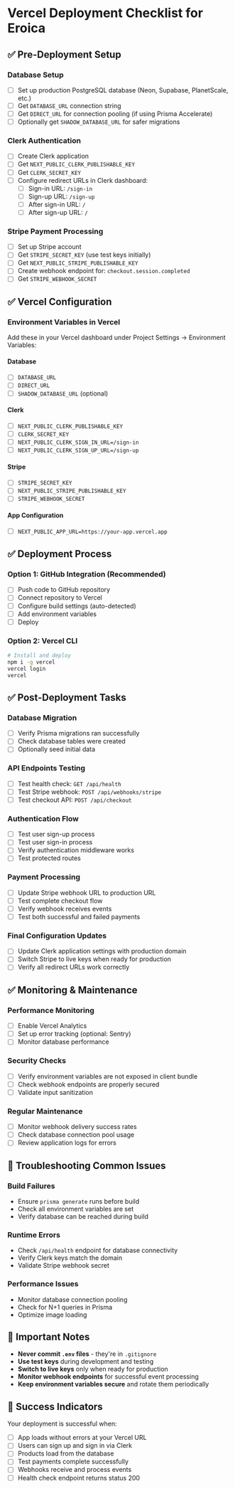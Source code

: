 # Vercel Deployment Checklist for Eroica

## ✅ Pre-Deployment Setup

### Database Setup

- [ ] Set up production PostgreSQL database (Neon, Supabase, PlanetScale, etc.)
- [ ] Get `DATABASE_URL` connection string
- [ ] Get `DIRECT_URL` for connection pooling (if using Prisma Accelerate)
- [ ] Optionally get `SHADOW_DATABASE_URL` for safer migrations

### Clerk Authentication

- [ ] Create Clerk application
- [ ] Get `NEXT_PUBLIC_CLERK_PUBLISHABLE_KEY`
- [ ] Get `CLERK_SECRET_KEY`
- [ ] Configure redirect URLs in Clerk dashboard:
  - [ ] Sign-in URL: `/sign-in`
  - [ ] Sign-up URL: `/sign-up`
  - [ ] After sign-in URL: `/`
  - [ ] After sign-up URL: `/`

### Stripe Payment Processing

- [ ] Set up Stripe account
- [ ] Get `STRIPE_SECRET_KEY` (use test keys initially)
- [ ] Get `NEXT_PUBLIC_STRIPE_PUBLISHABLE_KEY`
- [ ] Create webhook endpoint for: `checkout.session.completed`
- [ ] Get `STRIPE_WEBHOOK_SECRET`

## ✅ Vercel Configuration

### Environment Variables in Vercel

Add these in your Vercel dashboard under Project Settings → Environment Variables:

#### Database

- [ ] `DATABASE_URL`
- [ ] `DIRECT_URL`
- [ ] `SHADOW_DATABASE_URL` (optional)

#### Clerk

- [ ] `NEXT_PUBLIC_CLERK_PUBLISHABLE_KEY`
- [ ] `CLERK_SECRET_KEY`
- [ ] `NEXT_PUBLIC_CLERK_SIGN_IN_URL=/sign-in`
- [ ] `NEXT_PUBLIC_CLERK_SIGN_UP_URL=/sign-up`

#### Stripe

- [ ] `STRIPE_SECRET_KEY`
- [ ] `NEXT_PUBLIC_STRIPE_PUBLISHABLE_KEY`
- [ ] `STRIPE_WEBHOOK_SECRET`

#### App Configuration

- [ ] `NEXT_PUBLIC_APP_URL=https://your-app.vercel.app`

## ✅ Deployment Process

### Option 1: GitHub Integration (Recommended)

- [ ] Push code to GitHub repository
- [ ] Connect repository to Vercel
- [ ] Configure build settings (auto-detected)
- [ ] Add environment variables
- [ ] Deploy

### Option 2: Vercel CLI

```bash
# Install and deploy
npm i -g vercel
vercel login
vercel
```

## ✅ Post-Deployment Tasks

### Database Migration

- [ ] Verify Prisma migrations ran successfully
- [ ] Check database tables were created
- [ ] Optionally seed initial data

### API Endpoints Testing

- [ ] Test health check: `GET /api/health`
- [ ] Test Stripe webhook: `POST /api/webhooks/stripe`
- [ ] Test checkout API: `POST /api/checkout`

### Authentication Flow

- [ ] Test user sign-up process
- [ ] Test user sign-in process
- [ ] Verify authentication middleware works
- [ ] Test protected routes

### Payment Processing

- [ ] Update Stripe webhook URL to production URL
- [ ] Test complete checkout flow
- [ ] Verify webhook receives events
- [ ] Test both successful and failed payments

### Final Configuration Updates

- [ ] Update Clerk application settings with production domain
- [ ] Switch Stripe to live keys when ready for production
- [ ] Verify all redirect URLs work correctly

## ✅ Monitoring & Maintenance

### Performance Monitoring

- [ ] Enable Vercel Analytics
- [ ] Set up error tracking (optional: Sentry)
- [ ] Monitor database performance

### Security Checks

- [ ] Verify environment variables are not exposed in client bundle
- [ ] Check webhook endpoints are properly secured
- [ ] Validate input sanitization

### Regular Maintenance

- [ ] Monitor webhook delivery success rates
- [ ] Check database connection pool usage
- [ ] Review application logs for errors

## 🚨 Troubleshooting Common Issues

### Build Failures

- Ensure `prisma generate` runs before build
- Check all environment variables are set
- Verify database can be reached during build

### Runtime Errors

- Check `/api/health` endpoint for database connectivity
- Verify Clerk keys match the domain
- Validate Stripe webhook secret

### Performance Issues

- Monitor database connection pooling
- Check for N+1 queries in Prisma
- Optimize image loading

## 📝 Important Notes

- **Never commit `.env` files** - they're in `.gitignore`
- **Use test keys** during development and testing
- **Switch to live keys** only when ready for production
- **Monitor webhook endpoints** for successful event processing
- **Keep environment variables secure** and rotate them periodically

## 🎉 Success Indicators

Your deployment is successful when:

- [ ] App loads without errors at your Vercel URL
- [ ] Users can sign up and sign in via Clerk
- [ ] Products load from the database
- [ ] Test payments complete successfully
- [ ] Webhooks receive and process events
- [ ] Health check endpoint returns status 200
